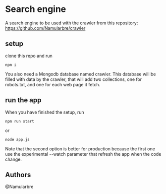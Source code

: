 # Search engine

A search engine to be used with the crawler from this repository: https://github.com/Namularbre/crawler

## setup

clone this repo and run 
````
npm i
````

You also need a Mongodb database named crawler. This database will be filled with data by the crawler, that will add two collections, one for robots.txt, and one for each web page it fetch.

## run the app

When you have finished the setup, run
````
npm run start
````
or
````
node app.js
````
Note that the second option is better for production because the first one use the experimental --watch parameter that refresh the app when the code change.

## Authors

@Namularbre
